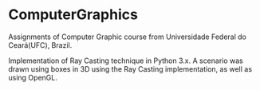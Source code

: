 # ComputerGraphics
Assignments of Computer Graphic course from Universidade Federal do Ceará(UFC), Brazil.

Implementation of Ray Casting technique in Python 3.x. A scenario was drawn using boxes in 3D using the Ray Casting implementation, as well as using OpenGL. 
